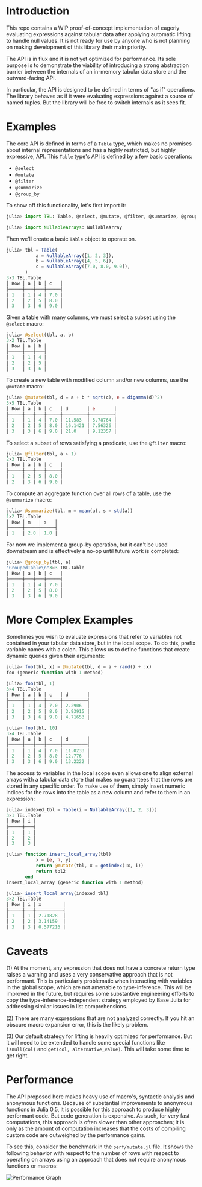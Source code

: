# Introduction

This repo contains a WIP proof-of-concept implementation of eagerly
evaluating expressions against tabular data after applying automatic
lifting to handle null values. It is not ready for use by anyone who is
not planning on making development of this library their main priority.

The API is in flux and it is not yet optimized for performance. Its sole
purpose is to demonstrate the viability of introducing a strong
abstraction barrier between the internals of an in-memory tabular data
store and the outward-facing API.

In particular, the API is designed to be defined in terms of "as if"
operations. The library behaves as if it were evaluating expressions
against a source of named tuples. But the library will be free to switch
internals as it sees fit.

# Examples

The core API is defined in terms of a `Table` type, which makes no
promises about internal representations and has a highly restricted, but
highly expressive, API. This `Table` type's API is defined by a few basic
operations:

* `@select`
* `@mutate`
* `@filter`
* `@summarize`
* `@group_by`

To show off this functionality, let's first import it:

```jl
julia> import TBL: Table, @select, @mutate, @filter, @summarize, @group_by

julia> import NullableArrays: NullableArray
```

Then we'll create a basic `Table` object to operate on.

```jl
julia> tbl = Table(
           a = NullableArray([1, 2, 3]),
           b = NullableArray([4, 5, 6]),
           c = NullableArray([7.0, 8.0, 9.0]),
       )
3×3 TBL.Table
│ Row │ a │ b │ c   │
├─────┼───┼───┼─────┤
│ 1   │ 1 │ 4 │ 7.0 │
│ 2   │ 2 │ 5 │ 8.0 │
│ 3   │ 3 │ 6 │ 9.0 │
```

Given a table with many columns, we must select a subset using the
`@select` macro:

```jl
julia> @select(tbl, a, b)
3×2 TBL.Table
│ Row │ a │ b │
├─────┼───┼───┤
│ 1   │ 1 │ 4 │
│ 2   │ 2 │ 5 │
│ 3   │ 3 │ 6 │
```

To create a new table with modified column and/or new columns, use the
`@mutate` macro:

```jl
julia> @mutate(tbl, d = a + b * sqrt(c), e = digamma(d)^2)
3×5 TBL.Table
│ Row │ a │ b │ c   │ d       │ e       │
├─────┼───┼───┼─────┼─────────┼─────────┤
│ 1   │ 1 │ 4 │ 7.0 │ 11.583  │ 5.78764 │
│ 2   │ 2 │ 5 │ 8.0 │ 16.1421 │ 7.56326 │
│ 3   │ 3 │ 6 │ 9.0 │ 21.0    │ 9.12357 │
```

To select a subset of rows satisfying a predicate, use the `@filter`
macro:

```jl
julia> @filter(tbl, a > 1)
2×3 TBL.Table
│ Row │ a │ b │ c   │
├─────┼───┼───┼─────┤
│ 1   │ 2 │ 5 │ 8.0 │
│ 2   │ 3 │ 6 │ 9.0 │
```

To compute an aggregate function over all rows of a table, use the
`@summarize` macro:

```jl
julia> @summarize(tbl, m = mean(a), s = std(a))
1×2 TBL.Table
│ Row │ m   │ s   │
├─────┼─────┼─────┤
│ 1   │ 2.0 │ 1.0 │
```

For now we implement a group-by operation, but it can't be used
downstream and is effectively a no-op until future work is completed:

```jl
julia> @group_by(tbl, a)
"GroupedTable\n"3×3 TBL.Table
│ Row │ a │ b │ c   │
├─────┼───┼───┼─────┤
│ 1   │ 1 │ 4 │ 7.0 │
│ 2   │ 2 │ 5 │ 8.0 │
│ 3   │ 3 │ 6 │ 9.0 │
```

# More Complex Examples

Sometimes you wish to evaluate expressions that refer to variables not
contained in your tabular data store, but in the local scope. To do this,
prefix variable names with a colon. This allows us to define functions that
create dynamic queries given their arguments:

```jl
julia> foo(tbl, x) = @mutate(tbl, d = a + rand() + :x)
foo (generic function with 1 method)

julia> foo(tbl, 1)
3×4 TBL.Table
│ Row │ a │ b │ c   │ d       │
├─────┼───┼───┼─────┼─────────┤
│ 1   │ 1 │ 4 │ 7.0 │ 2.2906  │
│ 2   │ 2 │ 5 │ 8.0 │ 3.93915 │
│ 3   │ 3 │ 6 │ 9.0 │ 4.71653 │

julia> foo(tbl, 10)
3×4 TBL.Table
│ Row │ a │ b │ c   │ d       │
├─────┼───┼───┼─────┼─────────┤
│ 1   │ 1 │ 4 │ 7.0 │ 11.0233 │
│ 2   │ 2 │ 5 │ 8.0 │ 12.776  │
│ 3   │ 3 │ 6 │ 9.0 │ 13.2222 │
```

The access to variables in the local scope even allows one to align external
arrays with a tabular data store that makes no guarantees that the rows are
stored in any specific order. To make use of them, simply insert numeric
indices for the rows into the table as a new column and refer to them in
an expression:

```jl
julia> indexed_tbl = Table(i = NullableArray([1, 2, 3]))
3×1 TBL.Table
│ Row │ i │
├─────┼───┤
│ 1   │ 1 │
│ 2   │ 2 │
│ 3   │ 3 │

julia> function insert_local_array(tbl)
           x = [e, π, γ]
           return @mutate(tbl, x = getindex(:x, i))
           return tbl2
       end
insert_local_array (generic function with 1 method)

julia> insert_local_array(indexed_tbl)
3×2 TBL.Table
│ Row │ i │ x        │
├─────┼───┼──────────┤
│ 1   │ 1 │ 2.71828  │
│ 2   │ 2 │ 3.14159  │
│ 3   │ 3 │ 0.577216 │
```

# Caveats

(1) At the moment, any expression that does not have a concrete return type
raises a warning and uses a very conservative approach that is not
performant. This is particularly problematic when interacting with variables
in the global scope, which are not amenable to type-inference. This will be
improved in the future, but requires some substantive engineering efforts
to copy the type-inference-independent strategy employed by Base Julia for
addressing similar issues in list comprehensions.

(2) There are many expressions that are not analyzed correctly. If you hit
an obscure macro expansion error, this is the likely problem.

(3) Our default strategy for lifting is heavily optimized for performance. But
it will need to be extended to handle some special functions like `isnull(col)`
and `get(col, alternative_value)`. This will take some time to get right.

# Performance

The API proposed here makes heavy use of macro's, syntactic analysis and
anonymous functions. Because of substantial improvements to anonymous functions
in Julia 0.5, it is possible for this approach to produce highly performant
code. But code generation is expensive. As such, for very fast computations,
this approach is often slower than other approaches; it is only as the amount
of computation increases that the costs of compiling custom code are outweighed
by the performance gains.

To see this, consider the benchmark in the `perf/mutate.jl` file. It shows the
following behavior with respect to the number of rows with respect to
operating on arrays using an approach that does not require anonymous functions
or macros:

![Performance Graph](https://github.com/johnmyleswhite/jplyr_notes.jl/blob/master/perf/viz.png)
